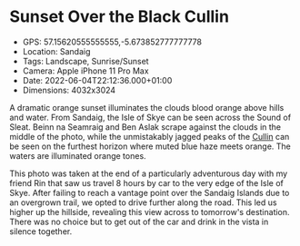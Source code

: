 # Sunset Over the Black Cullin

- GPS: 57.15620555555555,-5.673852777777778
- Location: Sandaig
- Tags: Landscape, Sunrise/Sunset
- Camera: Apple iPhone 11 Pro Max
- Date: 2022-06-04T22:12:36.000+01:00
- Dimensions: 4032x3024

A dramatic orange sunset illuminates the clouds blood orange above hills and water. From Sandaig, the Isle of Skye can be seen across the Sound of Sleat. Beinn na Seamraig and Ben Aslak scrape against the clouds in the middle of the photo, while the unmistakably jagged peaks of the [Cullin](https://en.wikipedia.org/wiki/Cuillin) can be seen on the furthest horizon where muted blue haze meets orange. The waters are illuminated orange tones.

This photo was taken at the end of a particularly adventurous day with my friend Rin that saw us travel 8 hours by car to the very edge of the Isle of Skye. After failing to reach a vantage point over the Sandaig Islands due to an overgrown trail, we opted to drive further along the road. This led us higher up the hillside, revealing this view across to tomorrow's destination. There was no choice but to get out of the car and drink in the vista in silence together.
